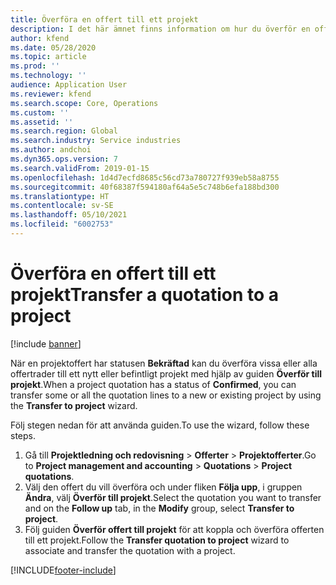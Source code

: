 ```yaml
---
title: Överföra en offert till ett projekt
description: I det här ämnet finns information om hur du överför en offert till ett nytt eller befintligt projekt.
author: kfend
ms.date: 05/28/2020
ms.topic: article
ms.prod: ''
ms.technology: ''
audience: Application User
ms.reviewer: kfend
ms.search.scope: Core, Operations
ms.custom: ''
ms.assetid: ''
ms.search.region: Global
ms.search.industry: Service industries
ms.author: andchoi
ms.dyn365.ops.version: 7
ms.search.validFrom: 2019-01-15
ms.openlocfilehash: 1d4d7ecfd8685c56cd73a780727f939eb58a8755
ms.sourcegitcommit: 40f68387f594180af64a5e5c748b6efa188bd300
ms.translationtype: HT
ms.contentlocale: sv-SE
ms.lasthandoff: 05/10/2021
ms.locfileid: "6002753"
---
```

# <a name="transfer-a-quotation-to-a-project"></a><span data-ttu-id="94486-103">Överföra en offert till ett projekt</span><span class="sxs-lookup"><span data-stu-id="94486-103">Transfer a quotation to a project</span></span>

[!include [banner](../includes/banner.md)]

<span data-ttu-id="94486-104">När en projektoffert har statusen **Bekräftad** kan du överföra vissa eller alla offertrader till ett nytt eller befintligt projekt med hjälp av guiden **Överför till projekt**.</span><span class="sxs-lookup"><span data-stu-id="94486-104">When a project quotation has a status of **Confirmed**, you can transfer some or all the quotation lines to a new or existing project by using the **Transfer to project** wizard.</span></span> 

<span data-ttu-id="94486-105">Följ stegen nedan för att använda guiden.</span><span class="sxs-lookup"><span data-stu-id="94486-105">To use the wizard, follow these steps.</span></span>

1. <span data-ttu-id="94486-106">Gå till **Projektledning och redovisning** > **Offerter** > **Projektofferter**.</span><span class="sxs-lookup"><span data-stu-id="94486-106">Go to **Project management and accounting** > **Quotations** > **Project quotations**.</span></span>
2. <span data-ttu-id="94486-107">Välj den offert du vill överföra och under fliken **Följa upp**, i gruppen **Ändra**, välj **Överför till projekt**.</span><span class="sxs-lookup"><span data-stu-id="94486-107">Select the quotation you want to transfer and on the **Follow up** tab, in the **Modify** group, select **Transfer to project**.</span></span>
3. <span data-ttu-id="94486-108">Följ guiden **Överför offert till projekt** för att koppla och överföra offerten till ett projekt.</span><span class="sxs-lookup"><span data-stu-id="94486-108">Follow the **Transfer quotation to project** wizard to associate and transfer the quotation with a project.</span></span>


[!INCLUDE[footer-include](../includes/footer-banner.md)]
